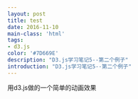 ```yaml
---
layout: post
title: test
date: 2016-11-10
main-class: 'html'
tags:
- d3.js
color: '#7D669E'
description: "D3.js学习笔记5--第二个例子"
introduction: "D3.js学习笔记5--第二个例子"
---
```



<p id = "haha"> 用d3.js做的一个简单的动画效果</p> 

<script src="http://d3js.org/d3.v3.min.js" charset="utf-8"></script>  
<script>
  
  var width = 400;
  var height = 400;

  var svg = d3.select("body").select("#haha")
        .append("svg")        //添加一个svg元素
        .attr("width", width)   //设定宽度
        .attr("height", height);  //设定高度
  
    var circle1 = svg.append("circle")
          .attr("cx", 100)
          .attr("cy", 100)
          .attr("r", 45)
          .style("fill","green");

  //在1秒（1000毫秒）内将圆心坐标由100变为300
  circle1.transition()
    .duration(1000)
    .attr("cx", 300);

  var circle2 = svg.append("circle")
          .attr("cx", 100)
          .attr("cy", 200)
          .attr("r", 45)
          .style("fill","green");

  //在1.5秒（1500毫秒）内将圆心坐标由100变为300，
  //将颜色从绿色变为红色
  circle2.transition()
    .duration(1500)
    .attr("cx", 300)
    .style("fill","red");

  var circle3 = svg.append("circle")
          .attr("cx", 100)
          .attr("cy", 300)
          .attr("r", 45)
          .style("fill","green");

  //在2秒（2000毫秒）内将圆心坐标由100变为300
  //将颜色从绿色变为红色
  //将半径从45变成25
  //过渡方式采用bounce（在终点处弹跳几次）
  circle3.transition()
    .duration(2000)
    .ease("bounce")
    .attr("cx", 300)
    .style("fill","red")
    .attr("r", 25);
     
</script>  
